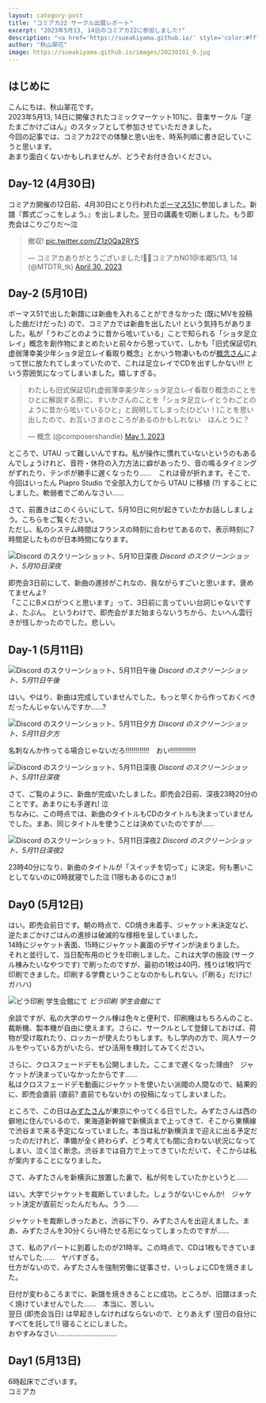 ```yaml
---
layout: category-post
title: "コミアカ22 サークル出展レポート"
excerpt: "2023年5月13, 14日のコミアカ22に参加しました!"
description: "<a href='https://sueakiyama.github.io/' style='color:#ffffff'><u>Le Site Web de Suika Akiyama</u></a>"
author: "秋山翠花"
image: https://sueakiyama.github.io/images/20230101_0.jpg
---
```


## はじめに
こんにちは、秋山翠花です。  
2023年5月13, 14日に開催されたコミックマーケット101に、音楽サークル「逆たまごかけごはん」のスタッフとして参加させていただきました。  
今回の記事では、コミアカ22での体験と思い出を、時系列順に書き記していこうと思います。  
あまり面白くないかもしれませんが、どうぞお付き合いください。

## Day-12 (4月30日)
コミアカ開催の12日前、4月30日にとり行われた[ボーマス51](https://ketto.com/tvm/tvm51youkou.htm)に参加しました。新譜『葬式ごっこをしよう。』を出しました。翌日の講義を切断しました。もう即売会はこりごりだ～泣

<blockquote class="twitter-tweet"><p lang="ja" dir="ltr">撤収! <a href="https://t.co/Z1z0Qa2RYS">pic.twitter.com/Z1z0Qa2RYS</a></p>&mdash; コミアカありがとうございました!🍊🌊コミアカN01@本郷5/13, 14 (@MTDTR_tk) <a href="https://twitter.com/MTDTR_tk/status/1652593162245017600?ref_src=twsrc%5Etfw">April 30, 2023</a></blockquote> <script async src="https://platform.twitter.com/widgets.js" charset="utf-8"></script> 

## Day-2 (5月10日)
ボーマス51で出した新譜には新曲を入れることができなかった (既にMVを投稿した曲だけだった) ので、コミアカでは新曲を出したい! という気持ちがありました。私が「うわごとのように昔から呟いている」ことで知られる「ショタ足立レイ」概念を創作物にまとめたいと前々から思っていて、しかも「旧式保証切れ虚弱薄幸美少年ショタ足立レイ看取り概念」とかいう物凄いものが[概念さん](https://twitter.com/composershandle)によって世に放たれてしまっていたので、これは足立レイでCDを出すしかない!!! という雰囲気になってしまいました。嬉しすぎる。

<blockquote class="twitter-tweet"><p lang="ja" dir="ltr">わたしも旧式保証切れ虚弱薄幸美少年ショタ足立レイ看取り概念のことをひとに解説する際に、すいかさんのことを「ショタ足立レイとうわごとのように昔から呟いているひと」と説明してしまった(ひどい！)ことを思い出したので、お互いさまのところがあるのかもしれない　ほんとうに？</p>&mdash; 概念 (@composershandle) <a href="https://twitter.com/composershandle/status/1652938273273290752?ref_src=twsrc%5Etfw">May 1, 2023</a></blockquote> <script async src="https://platform.twitter.com/widgets.js" charset="utf-8"></script> 

ところで、UTAU って難しいんですね。私が操作に慣れていないというのもあるんでしょうけれど、音符・休符の入力方法に癖があったり、音の鳴るタイミングがずれたり、テンポが勝手に遅くなったり……　これは骨が折れます。そこで、今回はいったん Piapro Studio で全部入力してから UTAU に移植 (?) することにしました。軟弱者でごめんなさい……

さて、前置きはこのくらいにして、5月10日に何が起きていたかお話ししましょう。こちらをご覧ください。  
ただし、私のシステム時間はフランスの時刻に合わせてあるので、表示時刻に7時間足したものが日本時間になります。

![Discord のスクリーンショット、5月10日深夜](https://sueakiyama.github.io/images/20230515_0.jpg)
*Discord のスクリーンショット、5月10日深夜*

即売会3日前にして、新曲の進捗がこれなの、我ながらすごいと思います。褒めてませんよ?  
「ここにBメロがつくと思います」って、3日前に言っていい台詞じゃないですよ、たぶん。
というわけで、即売会がまだ始まらないうちから、たいへん雲行きが怪しかったのでした。悲しい。

## Day-1 (5月11日)
![Discord のスクリーンショット、5月11日午後](https://sueakiyama.github.io/images/20230515_1.jpg)
*Discord のスクリーンショット、5月11日午後*

はい。やはり、新曲は完成していませんでした。もっと早くから作っておくべきだったんじゃないんですか……?

![Discord のスクリーンショット、5月11日夕方](https://sueakiyama.github.io/images/20230515_2.jpg)
*Discord のスクリーンショット、5月11日夕方*

名刺なんか作ってる場合じゃないだろ!!!!!!!!!!!!　おい!!!!!!!!!!!!!

![Discord のスクリーンショット、5月11日深夜](https://sueakiyama.github.io/images/20230515_3.jpg)
*Discord のスクリーンショット、5月11日深夜*

さて、ご覧のように、新曲が完成いたしました。即売会2日前、深夜23時20分のことです。あまりにも手遅れ! 泣  
ちなみに、この時点では、新曲のタイトルもCDのタイトルも決まっていませんでした。まあ、同じタイトルを使うことは決めていたのですが……

![Discord のスクリーンショット、5月11日深夜2](https://sueakiyama.github.io/images/20230515_4.jpg)
*Discord のスクリーンショット、5月11日深夜2*

23時40分になり、新曲のタイトルが「スイッチを切って」に決定。何も悪いことしてないのに0時就寝でした泣 (1限もあるのにさぁ!)

## Day0 (5月12日)
はい。即売会前日です。朝の時点で、CD焼き未着手、ジャケット未決定など、逆たまごかけごはんの進捗は破滅的な様相を呈していました。  
14時にジャケット表面、15時にジャケット裏面のデザインが決まりました。  
それと並行して、当日配布用のビラを印刷しました。これは大学の施設 (サークル棟みたいなやつです) で刷ったのですが、最初の1枚は40円、残りは1枚1円で印刷できました。印刷する学費ということなのかもしれない。(「刷る」だけに!　ガハハ)  

![ビラ印刷 学生会館にて](https://sueakiyama.github.io/images/20230515_5.jpg)
*ビラ印刷 学生会館にて*

余談ですが、私の大学のサークル棟は色々と便利で、印刷機はもちろんのこと、裁断機、製本機が自由に使えます。さらに、サークルとして登録しておけば、荷物が受け取れたり、ロッカーが使えたりもします。もし学内の方で、同人サークルをやっている方がいたら、ぜひ活用を検討してみてください。

さらに、クロスフェードデモも公開しました。ここまで遅くなった理由?　ジャケットが決まっていなかったからです……  
私はクロスフェードデモ動画にジャケットを使いたい派閥の人間なので、結果的に、即売会直前 (直前? 直前でもないか) の投稿になってしまいました。

ところで、この日は[みずたさん](https://twitter.com/koki_mizutaP)が東京にやってくる日でした。みずたさんは西の僻地に住んでいるので、東海道新幹線で新横浜まで上ってきて、そこから東横線で渋谷まで来る予定になっていました。本当は私が新横浜まで迎えに出る予定だったのだけれど、準備が全く終わらず、どう考えても間に合わない状況になってしまい、泣く泣く断念。渋谷までは自力で上ってきていただいて、そこからは私が案内することになりました。

さて、みずたさんを新横浜に放置した裏で、私が何をしていたかというと……

はい。大学でジャケットを裁断していました。しょうがないじゃんか!　ジャケット決定が直前だったんだもん。うう……

ジャケットを裁断しきったあと、渋谷に下り、みずたさんを出迎えました。まあ、みずたさんを30分くらい待たせる形になってしまったのですが……

さて、私のアパートに到着したのが21時半。この時点で、CDは1枚もできていませんでした……　ヤバすぎる。  
仕方がないので、みずたさんを強制労働に従事させ、いっしょにCDを焼きました。

日付が変わるころまでに、新譜を焼ききることに成功。ところが、旧譜はまったく焼けていませんでした……　本当に、苦しい。  
翌日 (即売会当日) は早起きしなければならないので、とりあえず (翌日の自分にすべてを託して!) 寝ることにしました。  
おやすみなさい…………………………

## Day1 (5月13日)
6時起床でございます。  
コミアカ






